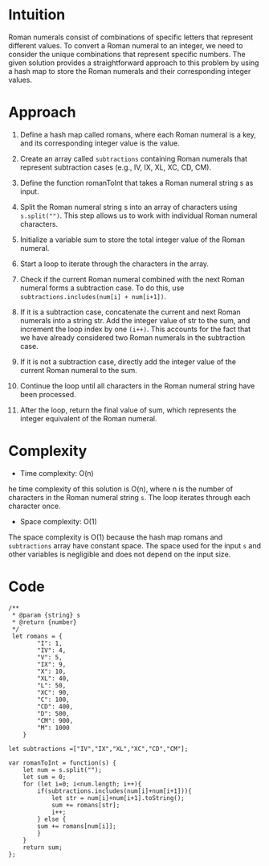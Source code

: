 # Intuition
<!-- Describe your first thoughts on how to solve this problem. -->
Roman numerals consist of combinations of specific letters that represent different values. To convert a Roman numeral to an integer, we need to consider the unique combinations that represent specific numbers. The given solution provides a straightforward approach to this problem by using a hash map to store the Roman numerals and their corresponding integer values.



# Approach
<!-- Describe your approach to solving the problem. -->
1. Define a hash map called romans, where each Roman numeral is a key, and its corresponding integer value is the value.

2. Create an array called `subtractions` containing Roman numerals that represent subtraction cases (e.g., IV, IX, XL, XC, CD, CM).

3. Define the function romanToInt that takes a Roman numeral string s as input.

4. Split the Roman numeral string s into an array of characters using `s.split("")`. This step allows us to work with individual Roman numeral characters.

5. Initialize a variable sum to store the total integer value of the Roman numeral.

6. Start a loop to iterate through the characters in the array.

7. Check if the current Roman numeral combined with the next Roman numeral forms a subtraction case. To do this, use `subtractions.includes(num[i] + num[i+1])`.

8. If it is a subtraction case, concatenate the current and next Roman numerals into a string str. Add the integer value of str to the sum, and increment the loop index by one `(i++)`. This accounts for the fact that we have already considered two Roman numerals in the subtraction case.

9. If it is not a subtraction case, directly add the integer value of the current Roman numeral to the sum.

10. Continue the loop until all characters in the Roman numeral string have been processed.

11. After the loop, return the final value of sum, which represents the integer equivalent of the Roman numeral.

# Complexity
- Time complexity: O(n)
<!-- Add your time complexity here, e.g. $$O(n)$$ -->
he time complexity of this solution is O(n), where n is the number of characters in the Roman numeral string `s`. The loop iterates through each character once.

- Space complexity: O(1)
<!-- Add your space complexity here, e.g. $$O(n)$$ -->
The space complexity is O(1) because the hash map romans and `subtractions` array have constant space. The space used for the input `s` and other variables is negligible and does not depend on the input size.

# Code
```
/**
 * @param {string} s
 * @return {number}
 */
 let romans = {
        "I": 1,
        "IV": 4,
        "V": 5,
        "IX": 9,
        "X": 10,
        "XL": 40,
        "L": 50,
        "XC": 90,
        "C": 100,
        "CD": 400,
        "D": 500,
        "CM": 900,
        "M": 1000
    } 
    
let subtractions =["IV","IX","XL","XC","CD","CM"];

var romanToInt = function(s) {
    let num = s.split(""); 
    let sum = 0;
    for (let i=0; i<num.length; i++){
        if(subtractions.includes(num[i]+num[i+1])){
            let str = num[i]+num[i+1].toString(); 
            sum += romans[str];
            i++;
        } else {
        sum += romans[num[i]];
        }
    }
    return sum; 
};


```
